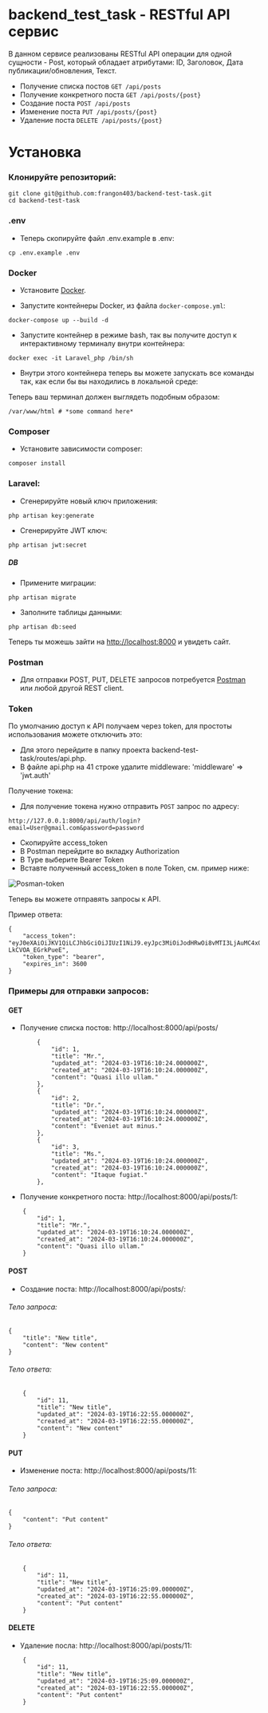 # backend_test_task - RESTful API сервис

В данном сервисе реализованы RESTful API операции для одной сущности - Post, который обладает атрибутами: ID, Заголовок, Дата публикации/обновления, Текст.

- Получение списка постов `GET /api/posts`
- Получение конкретного поста `GET /api/posts/{post}`
- Создание поста `POST /api/posts`
- Изменение поста `PUT /api/posts/{post}`
- Удаление поста `DELETE /api/posts/{post}`

# Установка
### Клонируйте репозиторий:
```
git clone git@github.com:frangon403/backend-test-task.git
cd backend-test-task
```

### .env

- Теперь скопируйте файл .env.example в .env:
```
cp .env.example .env
```

### Docker

- Установите [Docker](https://www.docker.com/).

- Запустите контейнеры Docker, из файла `docker-compose.yml`:
```
docker-compose up --build -d
```
- Запустите контейнер в режиме bash, так вы получите доступ к интерактивному терминалу внутри контейнера:
```
docker exec -it Laravel_php /bin/sh
``` 
- Внутри этого контейнера теперь вы можете запускать все команды так, как если бы вы находились в локальной среде:

Теперь ваш терминал должен выглядеть подобным образом:
```
/var/www/html # *some command here*
```
### Composer
- Установите зависимости composer:
 ```
composer install
 ```

### Laravel:
- Сгенерируйте новый ключ приложения:
```
php artisan key:generate
```
- Сгенерируйте JWT ключ:
```
php artisan jwt:secret
```

##### DB
- Примените миграции:
```
php artisan migrate
```
- Заполните таблицы данными:
```
php artisan db:seed
```

Теперь ты можешь зайти на [http://localhost:8000](http://localhost:8000) и увидеть сайт.

### Postman 

- Для отправки POST, PUT, DELETE запросов потребуется [Postman](https://www.postman.com/) или любой другой REST client.

### Token

По умолчанию доступ к API получаем через token, для простоты использования можете отключить это:
- Для этого перейдите в папку проекта backend-test-task/routes/api.php.
- В файле api.php на 41 строке удалите middleware: 'middleware' => 'jwt.auth'

Получение токена:

- Для получение токена нужно отправить `POST` запрос по адресу: 
```
http://127.0.0.1:8000/api/auth/login?email=User@gmail.com&password=password
```
- Скопируйте access_token
- В Postman перейдите во вкладку Authorization
- В Type выберите Bearer Token
- Вставте полученный access_token в поле Token, см. пример ниже:


![Posman-token](Posman-token.PNG)

Теперь вы можете отправять запросы к API.

Пример ответа:
```
{
    "access_token": "eyJ0eXAiOiJKV1QiLCJhbGciOiJIUzI1NiJ9.eyJpc3MiOiJodHRwOi8vMTI3LjAuMC4xOjgwMDAvYXBpL2F1dGgvbG9naW4iLCJpYXQiOjE3MTA5NDg1MzIsImV4cCI6MTcxMDk1MjEzMiwibmJmIjoxNzEwOTQ4NTMyLCJqdGkiOiJjM0t3cjdPbEdibUZFQWFiIiwic3ViIjoiMSIsInBydiI6IjIzYmQ1Yzg5NDlmNjAwYWRiMzllNzAxYzQwMDg3MmRiN2E1OTc2ZjcifQ.6GE3Wh2FhrgwRNsi8cfPqZS4Dbx-LkCVOA_EGrkPueE",
    "token_type": "bearer",
    "expires_in": 3600
}
```



### Примеры для отправки запросов:
#### GET
- Получение списка постов: http://localhost:8000/api/posts/


```
        {
            "id": 1,
            "title": "Mr.",
            "updated_at": "2024-03-19T16:10:24.000000Z",
            "created_at": "2024-03-19T16:10:24.000000Z",
            "content": "Quasi illo ullam."
        },
        {
            "id": 2,
            "title": "Dr.",
            "updated_at": "2024-03-19T16:10:24.000000Z",
            "created_at": "2024-03-19T16:10:24.000000Z",
            "content": "Eveniet aut minus."
        },
        {
            "id": 3,
            "title": "Ms.",
            "updated_at": "2024-03-19T16:10:24.000000Z",
            "created_at": "2024-03-19T16:10:24.000000Z",
            "content": "Itaque fugiat."
        },
```

- Получение конкретного поста: http://localhost:8000/api/posts/1:

```
    {
        "id": 1,
        "title": "Mr.",
        "updated_at": "2024-03-19T16:10:24.000000Z",
        "created_at": "2024-03-19T16:10:24.000000Z",
        "content": "Quasi illo ullam."
    }

```
#### POST
- Создание поста: http://localhost:8000/api/posts/:
###### Тело запроса:
```
{
    "title": "New title",
    "content": "New content"
}
```
###### Тело ответа:
```
    {
        "id": 11,
        "title": "New title",
        "updated_at": "2024-03-19T16:22:55.000000Z",
        "created_at": "2024-03-19T16:22:55.000000Z",
        "content": "New content"
    }

```
#### PUT
- Изменение поста: http://localhost:8000/api/posts/11:
###### Тело запроса:
```
{
    "content": "Put content"
}
```
###### Тело ответа:
```
    {
        "id": 11,
        "title": "New title",
        "updated_at": "2024-03-19T16:25:09.000000Z",
        "created_at": "2024-03-19T16:22:55.000000Z",
        "content": "Put content"
    }

```
#### DELETE
- Удаление посла: http://localhost:8000/api/posts/11:

```
    {
        "id": 11,
        "title": "New title",
        "updated_at": "2024-03-19T16:25:09.000000Z",
        "created_at": "2024-03-19T16:22:55.000000Z",
        "content": "Put content"
    }

```






